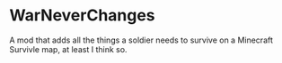 # WarNeverChanges
A mod that adds all the things a soldier needs to survive on a Minecraft Survivle map, at least I think so.
